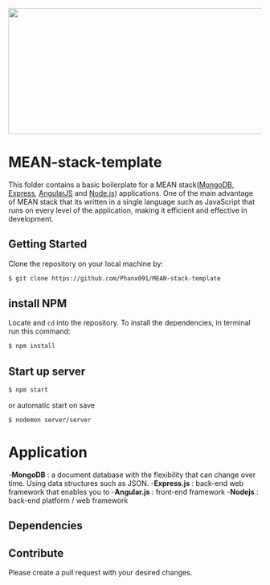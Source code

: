 


<p align="center">
<img width="4300" height="250" src="https://www.navabrinditsolutions.com/wp-content/uploads/2017/12/mean_stack-about-1.png">
<p>


# MEAN-stack-template

This folder contains a basic boilerplate for a MEAN stack([MongoDB](https://www.mongodb.org/), [Express](http://expressjs.com/), [AngularJS](https://angularjs.org/) and [Node.js](https://nodejs.org)) applications. One of the main advantage of MEAN stack that its written in a single language such as JavaScript that runs on every level of the application, making it efficient and effective in development. 

## Getting Started
Clone the repository on your local machine by:

```bash
$ git clone https://github.com/Phanx091/MEAN-stack-template
```
## install NPM
Locate and `cd` into the repository. To install the dependencies, in terminal run this command: 

```bash
$ npm install
```
## Start up server
```bash
$ npm start
```
or automatic start on save
```bash
$ nodemon server/server
```

# Application
-**MongoDB** : a document database with the flexibility that can change over time. Using data structures such as JSON. 
-**Express.js** : back-end web framework that enables you to
-**Angular.js** : front-end framework
-**Nodejs** : back-end platform / web framework

## Dependencies

## Contribute
Please create a pull request with your desired changes.

